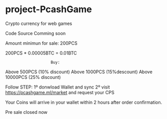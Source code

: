 # project-PcashGame
Crypto currency for web games

Code Source Comming soon

Amount minimun for sale: 200PCS

200PCS * 0.00005BTC = 0.01BTC

                        Buy:

Above 500PCS (10% discount)
Above 1000PCS (15%descount)
Above 10000PCS (25% discount)

Follow STEP:
1º donwload Wallet and sync
2º visit https://pcashgame.ml/market and request your CPS

Your Coins will arrive in your wallet within 2 hours after order confirmation.


Pre sale closed now
